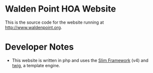 # Walden Point HOA Website

This is the source code for the website running at <http://www.waldenpoint.org>.

# Developer Notes

* This website is written in php and uses the [Slim Framework](https://www.slimframework.com/) (v4) and [twig](https://twig.symfony.com/), a template engine.
